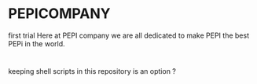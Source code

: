 # PEPICOMPANY
first trial
Here at PEPI company we are all dedicated to make PEPI the best PEPi in the world.
#
keeping shell scripts in this repository is an option ?
#
